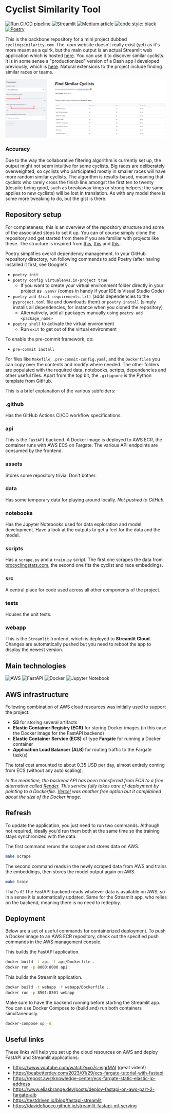 # Cyclist Similarity Tool

[![Run CI/CD pipeline](https://github.com/sborms/cyclingsimilarity.com/actions/workflows/cicd.yaml/badge.svg)](https://github.com/sborms/cyclingsimilarity.com/actions/workflows/cicd.yaml)
[![Streamlit](https://static.streamlit.io/badges/streamlit_badge_black_white.svg)](https://cyclingsimilarity.streamlit.app)
[![Medium article](https://img.shields.io/badge/Medium-View%20on%20Medium-red?logo=medium)](https://medium.com/@sborms/aws-streamlit-and-collaborative-filtering-a-simple-recipe-for-finding-comparable-cyclists-63327970fe64)
[![code style: black](https://img.shields.io/badge/code%20style-black-000000.svg)](https://github.com/psf/black)
[![Poetry](https://img.shields.io/endpoint?url=https://python-poetry.org/badge/v0.json)](https://python-poetry.org)

This is the backbone repository for a mini project dubbed `cyclingsimilarity.com`. The _.com_ website doesn't really exist (yet) as it's more meant as a quirk, but the main output is an actual Streamlit web application which is hosted [here](https://cyclingsimilarity.streamlit.app). You can use it to discover similar cyclists. It is in some sense a "productionized" version of a Dash app I developed previously, which is [here](https://github.com/DataWanderers/find-a-similar-pro-cyclist). Natural extensions to the project include finding similar races or teams.

<p align="center"> <img src="assets/streamlitcyclingsimilarity.png" alt="app"/> </p>

### Accuracy

Due to the way the collaborative filtering algorithm is currently set up, the output might not seem intuitive for some cyclists. Big races are deliberately overweighted, so cyclists who participated mostly in smaller races will have more random similar cyclists. The algorithm is results-based, meaning that cyclists who rarely cross the finish line amongst the first ten to twenty (despite being good, such as breakaway kings or strong helpers; the same applies to new cyclists) will be lost in translation. As with any model there is some more tweaking to do, but the gist is there.

## Repository setup

For completeness, this is an overview of the repository structure and some of the associated steps to set it up. You can of course simply clone the repository and get started from there if you are familiar with projects like these. The structure is inspired from [this](https://github.com/datarootsio/ml-skeleton-py), [this](https://github.com/datarootsio/python-minimal-boilerplate) and [this](https://github.com/nogibjj/mlops-template).

Poetry simplifies overall dependency management. In your GitHub repository directory, run following commands to add Poetry (after having installed it first, see Google!):
- `poetry init`
- `poetry config virtualenvs.in-project true`
    - If you want to create your virtual environment folder directly in your project as `.venv/` (comes in handy if your IDE is Visual Studio Code)
- `poetry add $(cat requirements.txt)` (adds dependencies to the `pyproject.toml` file and downloads them) or `poetry install` (simply installs all dependencies, for instance when you cloned the repository)
    - Alternatively, add all packages manually using `poetry add <package_name>`
- `poetry shell` to activate the virtual environment
    - Run `exit` to get out of the virtual environment

To enable the pre-commit framework, do:
- `pre-commit install`

For files like `Makefile`, `.pre-commit-config.yaml`, and the `Dockerfile`s you can copy over the contents and modify where needed. The other folders are populated with the required data, notebooks, scripts, dependencies and other useful files. Apart from the top bit, the `.gitignore` is the Python template from GitHub.

This is a brief explanation of the various subfolders:

### .github

Has the GitHub Actions CI/CD workflow specifications.

### api

This is the `FastAPI` backend. A Docker image is deployed to AWS ECR, the container runs with AWS ECS on Fargate. The various API endpoints are consumed by the frontend.

### assets

Stores some repository trivia. Don't bother.

### data

Has some temporary data for playing around locally. _Not pushed to GitHub._

### notebooks

Has the Jupyter Notebooks used for data exploration and model development. Have a look at the outputs to get a feel for the data and the model.

### scripts

Has a `scrape.py` and a `train.py` script. The first one scrapes the data from [procyclingstats.com](https://www.procyclingstats.com/), the second one fits the cyclist and race embeddings.

### src

A central place for code used across all other components of the project.

### tests

Houses the unit tests.

### webapp

This is the `Streamlit` frontend, which is deployed to **Streamlit Cloud**. Changes are automatically pushed but you need to reboot the app to display the newest version.

## Main technologies

![AWS](https://img.shields.io/badge/AWS-%23FF9900.svg?style=for-the-badge&logo=amazon-aws&logoColor=white)
![FastAPI](https://img.shields.io/badge/FastAPI-009688?style=for-the-badge&logo=FastAPI&logoColor=white)
![Docker](https://img.shields.io/badge/docker-%230db7ed.svg?style=for-the-badge&logo=docker&logoColor=white)
![Jupyter Notebook](https://img.shields.io/badge/jupyter-%23FA0F00.svg?style=for-the-badge&logo=jupyter&logoColor=white)

## AWS infrastructure

Following combination of AWS cloud resources was initially used to support the project:
- **S3** for storing several artifacts
- **Elastic Container Registry (ECR)** for storing Docker images (in this case the Docker image for the FastAPI backend)
- **Elastic Container Service (ECS)** of type **Fargate** for running a Docker container
- **Application Load Balancer (ALB)** for routing traffic to the Fargate task(s)

The total cost amounted to about 0.35 USD per day, almost entirely coming from ECS (without any auto scaling).

_In the meantime, the backend API has been transferred from ECS to a free alternative called [Render](https://render.com). This service fully takes care of deployment by pointing to a Dockerfile. [Vercel](https://vercel.com) was another free option but it complained about the size of the Docker image._

## Refresh

To update the application, you just need to run two commands. Although not required, ideally you'd run them both at the same time so the training stays synchronized with the data.

The first command reruns the scraper and stores data on AWS.
```bash
make scrape
```

The second command reads in the newly scraped data from AWS and trains the embeddings, then stores the model output again on AWS.

```bash
make train
```

That's it! The FastAPI backend reads whatever data is available on AWS, so in a sense it is automatically updated. Same for the Streamlit app, who relies on the backend, meaning there is no need to redeploy.

## Deployment

Below are a set of useful commands for containerized deployment. To push a Docker image to an AWS ECR repository, check out the specified push commands in the AWS management console.

This builds the FastAPI application.

```bash
docker build -t api -f api/Dockerfile .
docker run -p 8000:8000 api
```

This builds the Streamlit application.

```bash
docker build -t webapp -f webapp/Dockerfile .
docker run -p 8501:8501 webapp
```

Make sure to have the backend running before starting the Streamlit app. You can use Docker Compose to (build and) run both containers simultaneously.

```bash
docker-compose up -d
```

## Useful links

These links will help you set up the cloud resources on AWS and deploy FastAPI and Streamlit applications:
- https://www.youtube.com/watch?v=o7s-eigrMAI (great video!)
- https://beabetterdev.com/2023/01/29/ecs-fargate-tutorial-with-fastapi
- https://repost.aws/knowledge-center/ecs-fargate-static-elastic-ip-address
- https://www.eliasbrange.dev/posts/deploy-fastapi-on-aws-part-2-fargate-alb
- https://testdriven.io/blog/fastapi-streamlit
- https://davidefiocco.github.io/streamlit-fastapi-ml-serving
